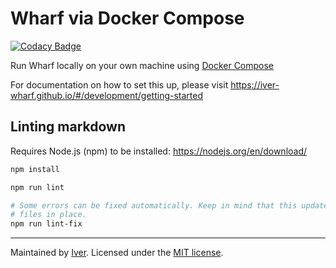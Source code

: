 # Wharf via Docker Compose

[![Codacy Badge](https://app.codacy.com/project/badge/Grade/7d9935f02bbb4aa38c76cd3bce7290af)](https://www.codacy.com/gh/iver-wharf/wharf-docker-compose/dashboard?utm_source=github.com&amp;utm_medium=referral&amp;utm_content=iver-wharf/wharf-docker-compose&amp;utm_campaign=Badge_Grade)

Run Wharf locally on your own machine using [Docker Compose](https://docs.docker.com/compose/)

For documentation on how to set this up, please visit
<https://iver-wharf.github.io/#/development/getting-started>

## Linting markdown

Requires Node.js (npm) to be installed: <https://nodejs.org/en/download/>

```sh
npm install

npm run lint

# Some errors can be fixed automatically. Keep in mind that this updates the
# files in place.
npm run lint-fix
```

---

Maintained by [Iver](https://www.iver.com/en).
Licensed under the [MIT license](./LICENSE).
